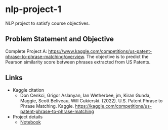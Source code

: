 # nlp-project-1
NLP project to satisfy course objectives.  

## Problem Statement and Objective
Complete Project A: https://www.kaggle.com/competitions/us-patent-phrase-to-phrase-matching/overview.
The objective is to predict the Pearson similarity score between phrases extracted from US Patents.

## Links
* Kaggle citation
  - Don Cenkci, Grigor Aslanyan, Ian Wetherbee, jm, Kiran Gunda, Maggie, Scott Beliveau, Will Cukierski. (2022). U.S. Patent Phrase to Phrase Matching. Kaggle. https://kaggle.com/competitions/us-patent-phrase-to-phrase-matching
* Project details
  - [Notebook](solution.ipynb)
